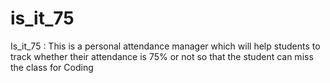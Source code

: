 # is_it_75
Is_it_75 : This is a personal attendance manager which will help students to track whether their attendance is 75% or not so that the student can miss the class for Coding
